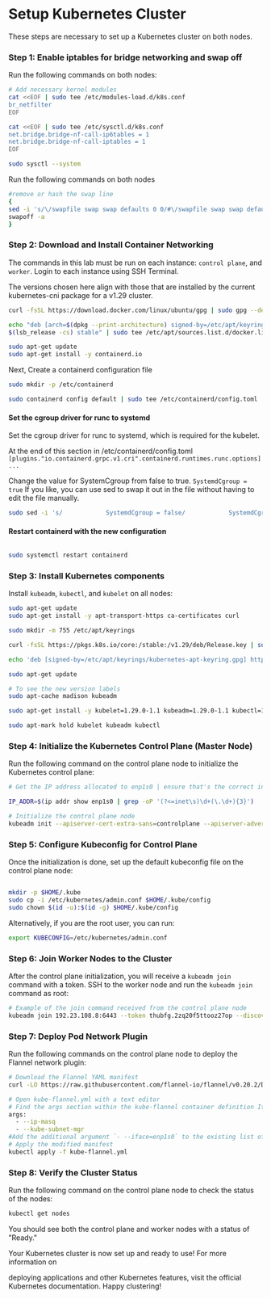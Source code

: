 # Setup Kubernetes Cluster

These steps are necessary to set up a Kubernetes cluster on both nodes. 


### Step 1: Enable iptables for bridge networking and swap off

Run the following commands on both nodes:

```bash
# Add necessary kernel modules
cat <<EOF | sudo tee /etc/modules-load.d/k8s.conf
br_netfilter
EOF

cat <<EOF | sudo tee /etc/sysctl.d/k8s.conf
net.bridge.bridge-nf-call-ip6tables = 1
net.bridge.bridge-nf-call-iptables = 1
EOF

sudo sysctl --system
```
Run the following commands on both nodes

```bash
#remove or hash the swap line
{
sed -i 's/\/swapfile swap swap defaults 0 0/#\/swapfile swap swap defaults 0 0/' /etc/fstab
swapoff -a
}
```
### Step 2: Download and Install Container Networking

The commands in this lab must be run on each instance: `control plane`, and `worker`. Login to each instance using SSH Terminal.

The versions chosen here align with those that are installed by the current kubernetes-cni package for a v1.29 cluster.

```bash
curl -fsSL https://download.docker.com/linux/ubuntu/gpg | sudo gpg --dearmor -o /etc/apt/keyrings/docker.gpg

echo "deb [arch=$(dpkg --print-architecture) signed-by=/etc/apt/keyrings/docker.gpg] https://download.docker.com/linux/ubuntu \
$(lsb_release -cs) stable" | sudo tee /etc/apt/sources.list.d/docker.list > /dev/null

sudo apt-get update 
sudo apt-get install -y containerd.io

```

Next, Create a containerd configuration file

```bash
sudo mkdir -p /etc/containerd

sudo containerd config default | sudo tee /etc/containerd/config.toml
```

#### Set the cgroup driver for runc to systemd

Set the cgroup driver for runc to systemd, which is required for the kubelet.

At the end of this section in /etc/containerd/config.toml
``
      [plugins."io.containerd.grpc.v1.cri".containerd.runtimes.runc.options]
      ...
``

Change the value for SystemCgroup from false to true.
``
            SystemdCgroup = true
``
If you like, you can use sed to swap it out in the file without having to edit the file manually.

```bash 
sudo sed -i 's/            SystemdCgroup = false/            SystemdCgroup = true/' /etc/containerd/config.toml
```

#### Restart containerd with the new configuration

```bash

sudo systemctl restart containerd
```

### Step 3: Install Kubernetes components

Install `kubeadm`, `kubectl`, and `kubelet` on all nodes:

```bash
sudo apt-get update
sudo apt-get install -y apt-transport-https ca-certificates curl

sudo mkdir -m 755 /etc/apt/keyrings

curl -fsSL https://pkgs.k8s.io/core:/stable:/v1.29/deb/Release.key | sudo gpg --dearmor -o /etc/apt/keyrings/kubernetes-apt-keyring.gpg

echo 'deb [signed-by=/etc/apt/keyrings/kubernetes-apt-keyring.gpg] https://pkgs.k8s.io/core:/stable:/v1.29/deb/ /' | sudo tee /etc/apt/sources.list.d/kubernetes.list

sudo apt-get update

# To see the new version labels
sudo apt-cache madison kubeadm

sudo apt-get install -y kubelet=1.29.0-1.1 kubeadm=1.29.0-1.1 kubectl=1.29.0-1.1

sudo apt-mark hold kubelet kubeadm kubectl
```

### Step 4: Initialize the Kubernetes Control Plane (Master Node)

Run the following command on the control plane node to initialize the Kubernetes control plane:

```bash
# Get the IP address allocated to enp1s0 | ensure that's the correct interface name

IP_ADDR=$(ip addr show enp1s0 | grep -oP '(?<=inet\s)\d+(\.\d+){3}')

# Initialize the control plane node
kubeadm init --apiserver-cert-extra-sans=controlplane --apiserver-advertise-address $IP_ADDR --pod-network-cidr=10.0.0.0/16

```

### Step 5: Configure Kubeconfig for Control Plane

Once the initialization is done, set up the default kubeconfig file on the control plane node:

```bash

mkdir -p $HOME/.kube
sudo cp -i /etc/kubernetes/admin.conf $HOME/.kube/config
sudo chown $(id -u):$(id -g) $HOME/.kube/config
```

Alternatively, if you are the root user, you can run:

```bash
export KUBECONFIG=/etc/kubernetes/admin.conf
```

### Step 6: Join Worker Nodes to the Cluster

After the control plane initialization, you will receive a `kubeadm join` command with a token. SSH to the worker node and run the `kubeadm join` command as root:

```bash
# Example of the join command received from the control plane node
kubeadm join 192.23.108.8:6443 --token thubfg.2zq20f5ttooz27op --discovery-token-ca-cert-hash sha256:e7755ede5d6f0bae08bca4e13ccce8923995245ca68bba5f7ccc53c9b9728cdb
```


### Step 7: Deploy Pod Network Plugin

Run the following commands on the control plane node to deploy the Flannel network plugin:

```bash
# Download the Flannel YAML manifest
curl -LO https://raw.githubusercontent.com/flannel-io/flannel/v0.20.2/Documentation/kube-flannel.yml

# Open kube-flannel.yml with a text editor
# Find the args section within the kube-flannel container definition It should look like this
args:
  - --ip-masq
  - --kube-subnet-mgr
#Add the additional argument `- --iface=enp1s0` to the existing list of arguments
# Apply the modified manifest
kubectl apply -f kube-flannel.yml
```

### Step 8: Verify the Cluster Status

Run the following command on the control plane node to check the status of the nodes:

```bash
kubectl get nodes
```

You should see both the control plane and worker nodes with a status of "Ready."

Your Kubernetes cluster is now set up and ready to use! For more information on

 deploying applications and other Kubernetes features, visit the official Kubernetes documentation. Happy clustering!
